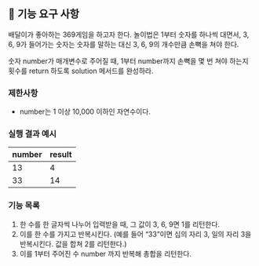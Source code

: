 ## 🚀 기능 요구 사항

배달이가 좋아하는 369게임을 하고자 한다. 놀이법은 1부터 숫자를 하나씩 대면서, 3, 6, 9가 들어가는 숫자는 숫자를 말하는 대신 3, 6, 9의 개수만큼 손뼉을 쳐야 한다.

숫자 number가 매개변수로 주어질 때, 1부터 number까지 손뼉을 몇 번 쳐야 하는지 횟수를 return 하도록 solution 메서드를 완성하라.

### 제한사항

- number는 1 이상 10,000 이하인 자연수이다.

### 실행 결과 예시

| number | result |
| --- | --- |
| 13 | 4 |
| 33 | 14 |

### 기능 목록
1. 한 수를 한 글자씩 나누어 입력받을 때, 그 값이 3, 6, 9면 1를 리턴한다.
2. 이를 한 수를 가지고 반복시킨다. (예를 들어 “33”이면 십의 자리 3, 일의 자리 3을 반복시킨다. 값을 합쳐 2를 리턴한다.)
3. 이를 1부터 주어진 수 number 까지 반복해 총합을 리턴한다.
